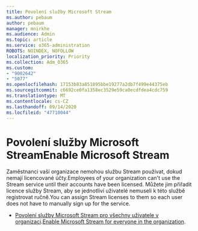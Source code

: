 ```yaml
---
title: Povolení služby Microsoft Stream
ms.author: pebaum
author: pebaum
manager: mnirkhe
ms.audience: Admin
ms.topic: article
ms.service: o365-administration
ROBOTS: NOINDEX, NOFOLLOW
localization_priority: Priority
ms.collection: Adm_O365
ms.custom:
- "9002642"
- "5077"
ms.openlocfilehash: 17153b83a851895bbe19277a2db7f499e44375eb
ms.sourcegitcommit: c6692ce0fa1358ec3529e59ca0ecdfdea4cdc759
ms.translationtype: MT
ms.contentlocale: cs-CZ
ms.lasthandoff: 09/14/2020
ms.locfileid: "47710044"
---
```

# <a name="enable-microsoft-stream"></a><span data-ttu-id="a0d09-102">Povolení služby Microsoft Stream</span><span class="sxs-lookup"><span data-stu-id="a0d09-102">Enable Microsoft Stream</span></span>

<span data-ttu-id="a0d09-103">Zaměstnanci vaší organizace nemohou službu Stream používat, dokud nemají licencované účty.</span><span class="sxs-lookup"><span data-stu-id="a0d09-103">Employees of your organization can't use the Stream service until their accounts have been licensed.</span></span> <span data-ttu-id="a0d09-104">Můžete jim přiřadit licence služby Stream, aby se jednotliví uživatelé nemuseli k této službě registrovat ručně.</span><span class="sxs-lookup"><span data-stu-id="a0d09-104">You can assign Stream licenses to them so each user does not have to manually sign up for the service.</span></span>

- <span data-ttu-id="a0d09-105">[Povolení služby Microsoft Stream pro všechny uživatele v organizaci](https://docs.microsoft.com/stream/assign-user-licenses).</span><span class="sxs-lookup"><span data-stu-id="a0d09-105">[Enable Microsoft Stream for everyone in the organization](https://docs.microsoft.com/stream/assign-user-licenses).</span></span>

